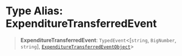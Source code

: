 # Type Alias: ExpenditureTransferredEvent

> **ExpenditureTransferredEvent**: `TypedEvent`\<\[`string`, `BigNumber`, `string`\], [`ExpenditureTransferredEventObject`](../interfaces/ExpenditureTransferredEventObject.md)\>
